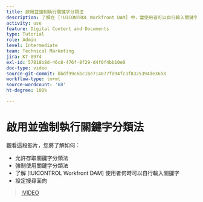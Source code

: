 ```yaml
---
title: 啟用並強制執行關鍵字分類法
description: 了解在 [!UICONTROL Workfront DAM] 中，當使用者可以自行輸入關鍵字或設定搜尋面向時，如何啟用並強制執行關鍵字分類法。
activity: use
feature: Digital Content and Documents
type: Tutorial
role: Admin
level: Intermediate
team: Technical Marketing
jira: KT-8974
exl-id: 57818b8d-46c8-476f-8f29-d4f0f4bb10e0
doc-type: video
source-git-commit: bbdf99c6bc1be714077fd94fc3f8325394de36b3
workflow-type: tm+mt
source-wordcount: '68'
ht-degree: 100%

---
```


# 啟用並強制執行關鍵字分類法

觀看這段影片，您將了解如何：

* 允許存取關鍵字分類法
* 強制使用關鍵字分類法
* 了解 [!UICONTROL Workfront DAM] 使用者何時可以自行輸入關鍵字
* 設定搜尋面向

>[!VIDEO](https://video.tv.adobe.com/v/335237/?quality=12&learn=on&enablevpops=1)
